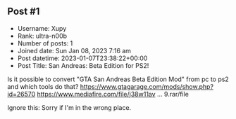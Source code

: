 ## Post #1
- Username: Xupy
- Rank: ultra-n00b
- Number of posts: 1
- Joined date: Sun Jan 08, 2023 7:16 am
- Post datetime: 2023-01-07T23:38:22+00:00
- Post Title: San Andreas: Beta Edition for PS2!

Is it possible to convert "GTA San Andreas Beta Edition Mod" from pc to ps2 and which tools do that?
https://www.gtagarage.com/mods/show.php?id=26570
https://www.mediafire.com/file/j38w11av ... 9.rar/file

Ignore this:
Sorry if I'm in the wrong place.
